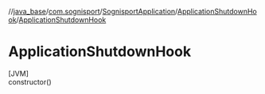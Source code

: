 //[java_base](../../../../index.md)/[com.sognisport](../../index.md)/[SognisportApplication](../index.md)/[ApplicationShutdownHook](index.md)/[ApplicationShutdownHook](-application-shutdown-hook.md)

# ApplicationShutdownHook

[JVM]\
constructor()
